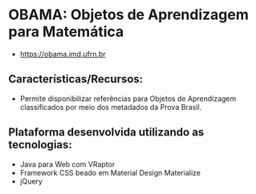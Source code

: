 # OBAMA: Objetos de Aprendizagem para Matemática
  - https://obama.imd.ufrn.br

## Características/Recursos:
  - Permite disponibilizar referências para Objetos de Aprendizagem classificados por meio dos metadados da Prova Brasil. 
  
## Plataforma desenvolvida utilizando as tecnologias:
  - Java para Web com VRaptor
  - Framework CSS beado em Material Design Materialize
  - jQuery
